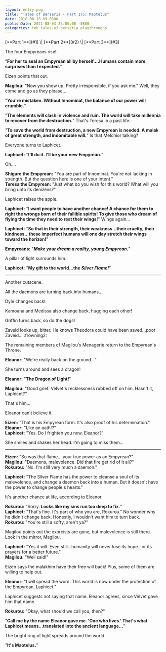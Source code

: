 ```yaml
---
layout: entry.pug
title: "Tales of Berseria - Part 175: Maotelus"
date: 2018-08-18 09-0800
publishDate: 2021-08-03 23:00:00 -0800
categories: tob tales-of-berseria playthroughs
---
```


<p class="entry-partination" markdown="1">[**Part 1**](#1) \| [**Part 2**](#2) \| [**Part 3**](#3)</p>

<a name="1"></a>

The four Empyreans rise!

"**For her to seal an Empyrean all by herself....Humans contain more surprises than I expected.**"

Eizen points that out.

**Magilou:** "Now you show up. Pretty irresponsible, if you ask me." Well, they come and go as they please...

"**You're mistaken. Without Innominat, the balance of our power will crumble.**"

"**The elements will clash in violence and ruin. The world will take millennia to recover from the destruction.**" That's Teresa in a past life.

"**To save the world from destruction, a new Empyrean is needed. A malak of great strength, and indomitable will.**" Is that Melchior talking?

Everyone turns to Laphicet.

**Laphicet:** "**I'll do it. I'll be your new Empyrean.**"

Oh....

**Shigure the Empyrean:** "You are part of Innominat. You're not lacking in strength. But the question here is one of your intent."<br/>
**Teresa the Empyrean:** "Just what do you wish for this world? What will you bring unto its denizens?"

Laphicet raises the apple.

**Laphicet:** "**I want people to have another chance! A chance for them to right the wrongs born of their fallible spirits! To give those who dream of flying the time they need to rest their wings!**" Wings again...

**Laphicet:** "**So that in their strength, their weakness...their cruelty, their kindness...these imperfect humans will one day stretch their wings toward the horizon!**"

**Empyreans:** "***Make your dream a reality, young Empyrean.***"

A pillar of light surrounds him.

**Laphicet:** "**My gift to the world...the** ***Silver Flame!***"

<a name="2"></a>

---

Another cutscene.

All the daemons are turning back into humans...

Dyle changes back!

Kamoana and Medissa also change back, hugging each other!

Griffin turns back, so do the dogs!

Zaveid looks up, bitter. He knows Theodora could have been saved...poor Zaveid... :frowning2:

The remaining members of Magilou's Menagerie return to the Empyrean's Throne.

**Eleanor:** "We're really back on the ground..."

She turns around and sees a dragon!

**Eleanor:** "**The Dragon of Light!**"

**Magilou:** "Good grief. Velvet's recklessness rubbed off on him. Hasn't it, Laphicet?"

That's him...

Eleanor can't believe it.

**Eizen:** "That is his Empyrean form. It's also proof of his determination."<br/>
**Eleanor:** "Like an oath!?"<br/>
**Laphicet:** "Yes. Do I frighten you now, Eleanor?"

She smiles and shakes her head. I'm going to miss them...

<a name="3"></a>

---

**Eizen:** "So was that flame... your true power as an Empyrean?"<br/>
**Magilou:** "Daemons, malevolence. Did that fire get rid of it all?"<br/>
**Rokurou:** "No. I'm still very much a daemon."

**Laphicet:** "The Silver Flame has the power to cleanse a soul of its malevolence, and change a daemon back into a human. But it doesn't have the power to change people's hearts."

It's another chance at life, according to Eleanor.

**Rokurou:** "Sorry. **Looks like my sins run too deep to fix.**"<br/>
**Laphicet:** "That's fine. It's part of who you are, Rokurou." No wonder why he didn't change back. Honestly, I wouldn't want him to turn back.<br/>
**Rokurou:** "You're still a softy, aren't ya?"

Magilou points out the exorcists are gone, but malevolence is still there. Look in the mirror, Magilou.

**Laphicet:** "Yes it will. Even still...humanity will never lose its hope...or its prayers for a better future."<br/>
**Magilou:** "Well said!"

Eizen says the malakhim have their free will back! Plus, some of them are willing to help out.

**Eleanor:** "I will spread the word. This world is now under the protection of the Empyrean, Laphicet."

Laphicet suggests not saying that name. Eleanor agrees, since Velvet gave him that name.

**Rokurou:** "Okay, what should we call you, then?"

"**Call me by the name Eleanor gave me. 'One who lives.' That's what Laphicet means...translated into the ancient language...**"

The bright ring of light spreads around the world.

"**It's Maotelus.**"